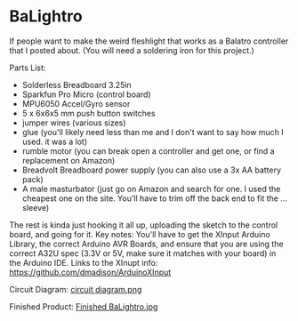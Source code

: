 # BaLightro
If people want to make the weird fleshlight that works as a Balatro controller that I posted about. (You will need a soldering iron for this project.)

Parts List:
- Solderless Breadboard 3.25in
- Sparkfun Pro Micro (control board)
- MPU6050 Accel/Gyro sensor
- 5 x 6x6x5 mm push button switches
- jumper wires (various sizes)
- glue (you'll likely need less than me and I don't want to say how much I used. it was a lot)
- rumble motor (you can break open a controller and get one, or find a replacement on Amazon)
- Breadvolt Breadboard power supply (you can also use a 3x AA battery pack)
- A male masturbator (just go on Amazon and search for one. I used the cheapest one on the site. You'll have to trim off the back end to fit the ... sleeve)

The rest is kinda just hooking it all up, uploading the sketch to the control board, and going for it. 
Key notes: You'll have to get the XInput Arduino Library, the correct Arduino AVR Boards, and ensure that you are using the correct A32U spec (3.3V or 5V, make sure it matches with your board) in the Arduino IDE.
Links to the XInupt info: https://github.com/dmadison/ArduinoXInput

Circuit Diagram:
[circuit diagram.png](https://github.com/Th3Alexmana/BaLightro/blob/main/circuit%20diagram.png)

Finished Product:
[Finished BaLightro.jpg](https://github.com/Th3Alexmana/BaLightro/blob/main/Finished%20BaLightro.jpg)
